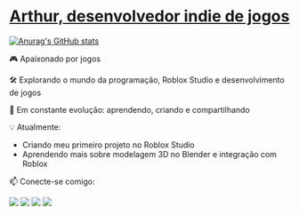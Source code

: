  <h1 align="center">
  <a href="#">
    <span class="typed">Arthur, desenvolvedor indie de jogos</span>
  </a>
</h1>

[![Anurag's GitHub stats](https://github-readme-stats.vercel.app/api?username=ArthurBatista279)](https://github.com/ArthurBatista279/github-readme-stats)

🎮 Apaixonado por jogos 

🛠️ Explorando o mundo da programação, Roblox Studio e desenvolvimento de jogos  

🚀 Em constante evolução: aprendendo, criando e compartilhando

 💡 Atualmente:
- Criando meu primeiro projeto no Roblox Studio 
- Aprendendo mais sobre modelagem 3D no Blender e integração com Roblox

 📫 Conecte-se comigo:
 
<div>
<a href = "mailto:contato@barthur.oliveira07@gmail.com"><img loading="lazy" src="https://img.shields.io/badge/Gmail-D14836?style=for-the-badge&logo=gmail&logoColor=white" target="_blank"></a>
<a href="https://www.youtube.com/@Arthurbr-YT" target="_blank"><img loading="lazy" src="https://img.shields.io/badge/YouTube-FF0000?style=for-the-badge&logo=youtube&logoColor=white" target="_blank"></a>
<a href="https://www.twitch.tv/arthurbryt_oficial" target="_blank"><img loading="lazy" src="https://img.shields.io/badge/Twitch-9146FF?style=for-the-badge&logo=twitch&logoColor=white" target="_blank"></a>
<a href="https://www.linkedin.com/in/arthur-batista-oliveira-bb8018358/" target="_blank"><img loading="lazy" src="https://img.shields.io/badge/-LinkedIn-%230077B5?style=for-the-badge&logo=linkedin&logoColor=white" target="_blank"></a>   
</div>

